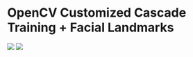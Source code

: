 # OpenCV Customized Cascade Training + Facial Landmarks

<img src=https://github.com/RubensZimbres/Repo-2018/raw/master/OpenCV/Training_Haar.png>  
  
<img src=https://github.com/RubensZimbres/Repo-2018/blob/master/OpenCV/Facial-Landmarks/opencv33.png>
